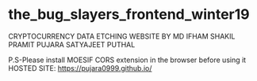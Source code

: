 # the_bug_slayers_frontend_winter19

CRYPTOCURRENCY DATA ETCHING WEBSITE BY
MD IFHAM SHAKIL
PRAMIT PUJARA
SATYAJEET PUTHAL


P.S-Please install MOESIF CORS extension in the browser before using it
HOSTED SITE: https://pujara0999.github.io/
